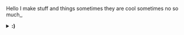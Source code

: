 Hello I make stuff and things sometimes they are cool sometimes no so much,,

<details>
<summary><b>:)</b></summary>

![smile](smile.png)

:D!
</details>